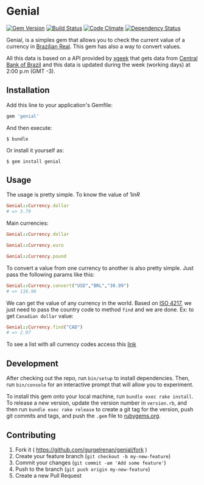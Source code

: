 # Genial
[![Gem Version](https://badge.fury.io/rb/genial.svg)](https://badge.fury.io/rb/genial)
[![Build Status](https://travis-ci.org/gurgelrenan/genial.svg)](https://travis-ci.org/gurgelrenan/genial)
[![Code Climate](https://codeclimate.com/github/gurgelrenan/genial/badges/gpa.svg)](https://codeclimate.com/github/gurgelrenan/genial)
[![Dependency Status](https://gemnasium.com/gurgelrenan/genial.svg)](https://gemnasium.com/gurgelrenan/genial)

Genial, is a simples gem that allows you to check the current value of a currency in [Brazilian Real](https://en.wikipedia.org/wiki/Brazilian_real). This gem has also a way to convert values.

All this data is based on a API provided by [xgeek](http://xgeek.com.br/rest-api-cotacao-conversao-moedas/) that gets data from [Central Bank of Brazil](https://en.wikipedia.org/wiki/Central_Bank_of_Brazil) and this data is updated during the week (working days) at 2:00 p.m (GMT -3).

## Installation

Add this line to your application's Gemfile:

```ruby
gem 'genial'
```

And then execute:

    $ bundle

Or install it yourself as:

    $ gem install genial

## Usage

The usage is pretty simple. To know the value of $1 in R$
```ruby
Genial::Currency.dollar
# => 3.79
```

Main currencies:

```ruby
Genial::Currency.dollar

Genial::Currency.euro

Genial::Currency.pound
```

To convert a value from one currency to another  is also pretty simple. Just pass the following params like this:
```ruby
Genial::Currency.convert("USD","BRL","30.99")
# => 116.96

```

We can get the value of any currency in the world. Based on [ISO 4217](https://en.wikipedia.org/wiki/ISO_4217), we just need to pass the country code to method `find` and we are done. Ex: to get `Canadian dollar` value:

```ruby
Genial::Currency.find("CAD")
# => 2.97
```

To see a list with all currency codes access this [link](https://en.wikipedia.org/wiki/ISO_4217#Active_codes)

## Development

After checking out the repo, run `bin/setup` to install dependencies. Then, run `bin/console` for an interactive prompt that will allow you to experiment.

To install this gem onto your local machine, run `bundle exec rake install`. To release a new version, update the version number in `version.rb`, and then run `bundle exec rake release` to create a git tag for the version, push git commits and tags, and push the `.gem` file to [rubygems.org](https://rubygems.org).

## Contributing

1. Fork it ( https://github.com/gurgelrenan/genial/fork )
2. Create your feature branch (`git checkout -b my-new-feature`)
3. Commit your changes (`git commit -am 'Add some feature'`)
4. Push to the branch (`git push origin my-new-feature`)
5. Create a new Pull Request

